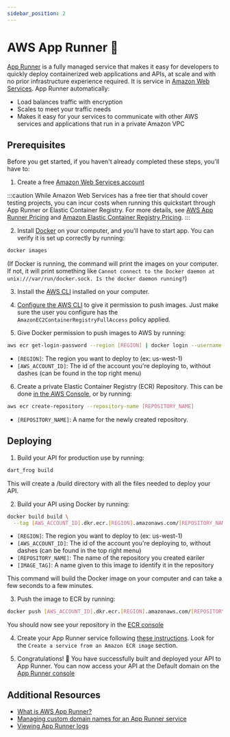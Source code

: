```yaml
---
sidebar_position: 2
---
```


# AWS App Runner 🏃

[App Runner](https://aws.amazon.com/apprunner/) is a fully managed service that makes it easy for developers to quickly deploy containerized web applications and APIs, at scale and with no prior infrastructure experience required. It is service in [Amazon Web Services](https://aws.amazon.com/). App Runner automatically:

- Load balances traffic with encryption
- Scales to meet your traffic needs
- Makes it easy for your services to communicate with other AWS services and applications that run in a private Amazon VPC

## Prerequisites

Before you get started, if you haven't already completed these steps, you'll have to:

1. Create a free [Amazon Web Services account](https://docs.aws.amazon.com/accounts/latest/reference/manage-acct-creating.html)

:::caution
While Amazon Web Services has a free tier that should cover testing projects, you can incur costs when running this quickstart through App Runner or Elastic Container Registry. For more details, see [AWS App Runner Pricing](https://aws.amazon.com/apprunner/pricing/) and [Amazon Elastic Container Registry Pricing](https://aws.amazon.com/ecr/pricing/).
:::

2. Install [Docker](https://docs.docker.com/get-docker/) on your computer, and you'll have to start app. You can verify it is set up correctly by running:

```bash
docker images
```

(If Docker is running, the command will print the images on your computer. If not, it will print something like `Cannot connect to the Docker daemon at unix:///var/run/docker.sock. Is the docker daemon running?`)

3. Install the [AWS CLI](https://docs.aws.amazon.com/cli/latest/userguide/getting-started-install.html) installed on your computer.

4. [Configure the AWS CLI](https://docs.aws.amazon.com/cli/latest/userguide/getting-started-quickstart.html) to give it permission to push images. Just make sure the user you configure has the `AmazonEC2ContainerRegistryFullAccess` policy applied.

5. Give Docker permission to push images to AWS by running:

```bash
aws ecr get-login-password --region [REGION] | docker login --username AWS --password-stdin [AWS_ACCOUNT_ID].dkr.ecr.[REGION].amazonaws.com
```

- `[REGION]`: The region you want to deploy to (ex: us-west-1)
- `[AWS_ACCOUNT_ID]`: The id of the account you're deploying to, without dashes (can be found in the top right menu)

6. Create a private Elastic Container Registry (ECR) Repository. This can be done [in the AWS Console](https://docs.aws.amazon.com/AmazonECR/latest/userguide/repository-create.html), or by running:

```bash
aws ecr create-repository --repository-name [REPOSITORY_NAME]
```

- `[REPOSITORY_NAME]`: A name for the newly created repository.

## Deploying

1. Build your API for production use by running:

```bash
dart_frog build
```

This will create a /build directory with all the files needed to deploy your API.

2. Build your API using Docker by running:

```bash
docker build build \
  --tag [AWS_ACCOUNT_ID].dkr.ecr.[REGION].amazonaws.com/[REPOSITORY_NAME]:[IMAGE_TAG]
```

- `[REGION]`: The region you want to deploy to (ex: us-west-1)
- `[AWS_ACCOUNT_ID]`: The id of the account you're deploying to, without dashes (can be found in the top right menu)
- `[REPOSITORY_NAME]`: The name of the repository you created eariler
- `[IMAGE_TAG]`: A name given to this image to identify it in the repository

This command will build the Docker image on your computer and can take a few seconds to a few minutes.

3. Push the image to ECR by running:

```bash
docker push [AWS_ACCOUNT_ID].dkr.ecr.[REGION].amazonaws.com/[REPOSITORY_NAME]:[IMAGE_TAG]
```

You should now see your repository in the [ECR console](https://console.aws.amazon.com/ecr)

4. Create your App Runner service following [these instructions](https://docs.aws.amazon.com/apprunner/latest/dg/manage-create.html#:~:text=Create%20a%20service%20from%20an%20Amazon%20ECR%20image). Look for the `Create a service from an Amazon ECR image` section.

5. Congratulations! 🎉 You have successfully built and deployed your API to App Runner. You can now access your API at the Default domain on the [App Runner console](https://console.aws.amazon.com/apprunner)

## Additional Resources

- [What is AWS App Runner?](https://docs.aws.amazon.com/apprunner/latest/dg/what-is-apprunner.html)
- [Managing custom domain names for an App Runner service](https://docs.aws.amazon.com/apprunner/latest/dg/manage-custom-domains.html)
- [Viewing App Runner logs](https://docs.aws.amazon.com/apprunner/latest/dg/monitor-cwl.html)
